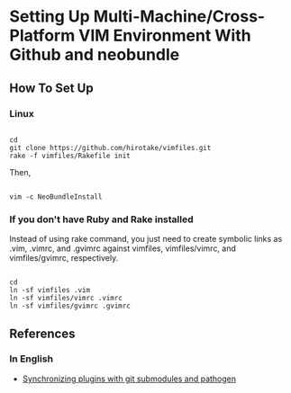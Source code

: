 # Setting Up Multi-Machine/Cross-Platform VIM Environment With Github and neobundle

## How To Set Up

### Linux

<pre><code>
cd
git clone https://github.com/hirotake/vimfiles.git
rake -f vimfiles/Rakefile init
</code></pre>

Then,

<pre><code>
vim -c NeoBundleInstall
</code></pre>

### If you don't have Ruby and Rake installed
Instead of using rake command, you just need to create symbolic links as .vim, .vimrc, and .gvimrc against vimfiles, vimfiles/vimrc, and vimfiles/gvimrc, respectively.

<pre><code>
cd
ln -sf vimfiles .vim
ln -sf vimfiles/vimrc .vimrc
ln -sf vimfiles/gvimrc .gvimrc
</code></pre>

## References

### In English

- [Synchronizing plugins with git submodules and pathogen](http://vimcasts.org/episodes/synchronizing-plugins-with-git-submodules-and-pathogen/)

